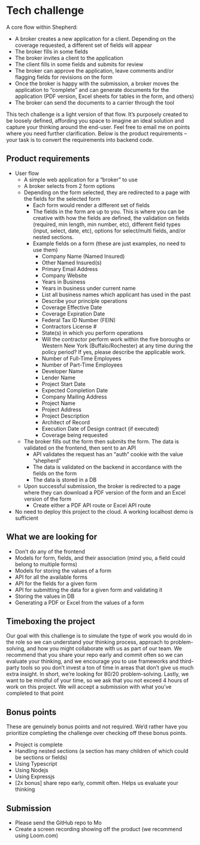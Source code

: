 # Tech challenge
A core flow within Shepherd:
* A broker creates a new application for a client. Depending on the coverage requested, a different set of fields will appear
* The broker fills in some fields
* The broker invites a client to the application
* The client fills in some fields and submits for review
* The broker can approve the application, leave comments and/or flagging fields for revisions on the form
* Once the broker is happy with the submission, a broker moves the application to “complete” and can generate documents for the application (PDF version, Excel sheets for tables in the form, and others)
* The broker can send the documents to a carrier through the tool

This tech challenge is a light version of that flow. It’s purposely created to be loosely defined, affording you space to imagine an ideal solution and capture your thinking around the end-user. Feel free to email me on points where you need further clarification. Below is the product requirements – your task is to convert the requirements into backend code. 

## Product requirements
* User flow
  * A simple web application for a “broker” to use
  * A broker selects from 2 form options
  * Depending on the form selected, they are redirected to a page with the fields for the selected form
    * Each form would render a different set of fields
    * The fields in the form are up to you. This is where you can be creative with how the fields are defined, the validation on fields (required, min length, min number, etc), different field types (input, select, date, etc), options for select/multi fields, and/or nested sections. 
    * Example fields on a form (these are just examples, no need to use them)
      * Company Name (Named Insured)
      * Other Named Insured(s)
      * Primary Email Address
      * Company Website
      * Years in Business
      * Years in business under current name
      * List all business names which applicant has used in the past
      * Describe your principle operations
      * Coverage Effective Date
      * Coverage Expiration Date
      * Federal Tax ID Number (FEIN)
      * Contractors License #
      * State(s) in which you perform operations
      * Will the contractor perform work within the five boroughs or Western New York (Buffalo/Rochester)  at any time during the policy period? If yes, please describe the applicable work.
      * Number of Full-Time Employees
      * Number of Part-Time Employees
      * Developer Name
      * Lender Name
      * Project Start Date
      * Expected Completion Date
      * Company Mailing Address
      * Project Name
      * Project Address
      * Project Description
      * Architect of Record
      * Execution Date of Design contract (if executed)
      * Coverage being requested
  * The broker fills out the form then submits the form. The data is validated on the frontend, then sent to an API
    * API validates the request has an “auth” cookie with the value “shepherd”
    * The data is validated on the backend in accordance with the fields on the form
    * The data is stored in a DB
  * Upon successful submission, the broker is redirected to a page where they can download a PDF version of the form and an Excel version of the form
    * Create either a PDF API route or Excel API route
* No need to deploy this project to the cloud. A working localhost demo is sufficient

## What we are looking for
* Don’t do any of the frontend
* Models for form, fields, and their association (mind you, a field could belong to multiple forms)
* Models for storing the values of a form
* API for all the available forms
* API for the fields for a given form
* API for submitting the data for a given form and validating it
* Storing the values in DB
* Generating a PDF or Excel from the values of a form

## Timeboxing the project
Our goal with this challenge is to simulate the type of work you would do in the role so we can understand your thinking process, approach to problem-solving, and how you might collaborate with us as part of our team. We recommend that you share your repo early and commit often so we can evaluate your thinking, and we encourage you to use frameworks and third-party tools so you don’t invest a ton of time in areas that don’t give us much extra insight. In short, we’re looking for 80/20 problem-solving. Lastly, we want to be mindful of your time, so we ask that you not exceed 4 hours of work on this project. We will accept a submission with what you’ve completed to that point


## Bonus points
These are genuinely bonus points and not required. We’d rather have you prioritize completing the challenge over checking off these bonus points.

* Project is complete
* Handling nested sections (a section has many children of which could be sections or fields)
* Using Typescript
* Using Nodejs
* Using Expressjs
* [2x bonus] share repo early, commit often. Helps us evaluate your thinking

## Submission
* Please send the GitHub repo to Mo
* Create a screen recording showing off the product (we recommend using Loom.com)
